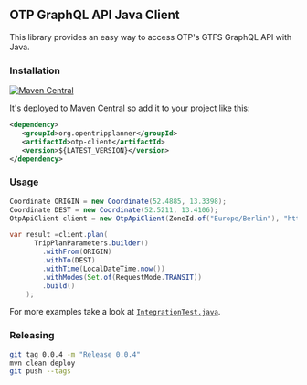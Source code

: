 ## OTP GraphQL API Java Client

This library provides an easy way to access OTP's GTFS GraphQL API with Java.

### Installation

[![Maven Central](https://img.shields.io/maven-central/v/org.opentripplanner/otp-client.svg)](https://mvnrepository.com/artifact/org.opentripplanner/otp-client)

It's deployed to Maven Central so add it to your project like this:

```xml
<dependency>
   <groupId>org.opentripplanner</groupId>
   <artifactId>otp-client</artifactId>
   <version>${LATEST_VERSION}</version>
</dependency>
```

### Usage

```java
Coordinate ORIGIN = new Coordinate(52.4885, 13.3398);
Coordinate DEST = new Coordinate(52.5211, 13.4106);
OtpApiClient client = new OtpApiClient(ZoneId.of("Europe/Berlin"), "https://example.com");

var result =client.plan(
      TripPlanParameters.builder()
        .withFrom(ORIGIN)
        .withTo(DEST)
        .withTime(LocalDateTime.now())
        .withModes(Set.of(RequestMode.TRANSIT))
        .build()
    );
```

For more examples take a look at [`IntegrationTest.java`](https://github.com/opentripplanner/otp-java-client/blob/main/src/test/java/org/opentripplanner/IntegrationTest.java).

### Releasing

```sh
git tag 0.0.4 -m "Release 0.0.4"
mvn clean deploy
git push --tags
```